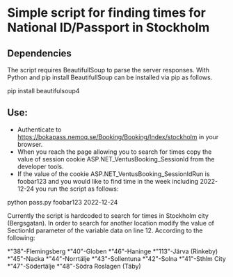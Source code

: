 # Simple script for finding times for National ID/Passport in Stockholm

## Dependencies
The script requires BeautifullSoup to parse the server responses. With Python and pip install BeautifullSoup can be installed via pip as follows. 

pip install beautifulsoup4

## Use:
* Authenticate to https://bokapass.nemoq.se/Booking/Booking/Index/stockholm in your browser.
* When you reach the page allowing you to search for times copy the value of session cookie ASP.NET_VentusBooking_SessionId from the developer tools.
* If the value of the cookie ASP.NET_VentusBooking_SessionIdRun is foobar123 and you would like to find time in the week including 2022-12-24 you run the script as follows:

python pass.py foobar123 2022-12-24

Currently the script is hardcoded to search for times in Stockholm city (Bergsgatan). In order to search for another location modify the value of SectionId parameter of the variable data on line 12. According to the following:

*"38"-Flemingsberg
*"40"-Globen
*"46"-Haninge
*"113"-Järva (Rinkeby)
*"45"-Nacka
*"44"-Norrtälje
*"43"-Sollentuna
*"42"-Solna
*"41"-Sthlm City
*"47"-Södertälje
*"48"-Södra Roslagen (Täby)